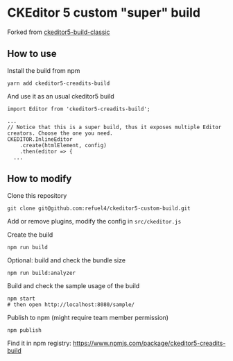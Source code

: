 CKEditor 5 custom "super" build
========================================

Forked from [ckeditor5-build-classic](https://github.com/ckeditor/ckeditor5-build-classic)

## How to use

Install the build from npm

```
yarn add ckeditor5-creadits-build
```

And use it as an usual ckeditor5 build

```
import Editor from 'ckeditor5-creadits-build';

...
// Notice that this is a super build, thus it exposes multiple Editor creators. Choose the one you need.
CKEDITOR.InlineEditor
	.create(htmlElement, config)
	.then(editor => {
  ...

```

## How to modify

Clone this repository
```
git clone git@github.com:refuel4/ckeditor5-custom-build.git
```

Add or remove plugins, modify the config in `src/ckeditor.js`

Create the build
```
npm run build
```

Optional: build and check the bundle size
```
npm run build:analyzer
```

Build and check the sample usage of the build
```
npm start
# then open http://localhost:8080/sample/
```

Publish to npm (might require team member permission)
```
npm publish
```

Find it in npm registry: https://www.npmjs.com/package/ckeditor5-creadits-build
